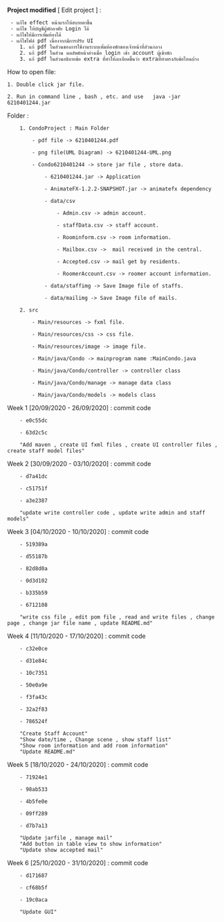 **Project modified** [ Edit project ] :
     
     - แก้ไข effect หน้าแรกให้สบายตาขึ้น
     - แก้ไข ให้บัญชีผู้พักอาศัย Login ได้
     - แก้ไขให้มีการเพิ่มห้องได้
     - แก้ไขไฟล์ pdf เนื่องจากมีการปรับ UI
        1. แก้ pdf ในส่วนของการใช้งานระบบเพิ่มห้องพักของเจ้าหน้าที่ส่วนกลาง
        2. แก้ pdf ในส่วน ผลลัพธ์หน้าต่างเมื่อ login เข้า account ผู้เข้าพัก
        3. แก้ pdf ในส่วนอธิบายข้อ extra ที่ทำให้ละเอียดขึ้นว่า extraที่ทำตรงกับข้อไหนบ้าง

How to open file:

    1. Double click jar file.
    
    2. Run in command line , bash , etc. and use   java -jar 6210401244.jar

Folder : 

        1. CondoProject : Main Folder 

            - pdf file -> 6210401244.pdf
            
            - png file(UML Diagram) -> 6210401244-UML.png 
            
            - Condo6210401244 -> store jar file , store data.
            
                - 6210401244.jar -> Application
                
                - AnimateFX-1.2.2-SNAPSHOT.jar -> animatefx dependency
                
                - data/csv
                
                    - Admin.csv -> admin account.
                    
                    - staffData.csv -> staff account.
                    
                    - Roominform.csv -> room information.
                    
                    - Mailbox.csv ->  mail received in the central.
                    
                    - Accepted.csv -> mail get by residents.
                    
                    - RoomerAccount.csv -> roomer account information.
                    
                - data/staffimg -> Save Image file of staffs.
                
                - data/mailimg -> Save Image file of mails.
           
        2. src
                
            - Main/resources -> fxml file.
            
            - Main/resources/css -> css file.
            
            - Main/resources/image -> image file.
            
            - Main/java/Condo -> mainprogram name :MainCondo.java
        
            - Main/java/Condo/controller -> controller class
            
            - Main/java/Condo/manage -> manage data class
            
            - Main/java/Condo/models -> models class
        

Week 1 [20/09/2020 - 26/09/2020] : commit code 
        
        - e0c55dc
        
        - 63d2c5c
        
        "Add maven , create UI fxml files , create UI controller files , create staff model files"
        
Week 2 [30/09/2020 - 03/10/2020] : commit code

        - d7a41dc
        
        - c51751f
        
        - a3e2387
        
        "update write controller code , update write admin and staff models"
Week 3 [04/10/2020 - 10/10/2020] : commit code
        
        - 519389a
        
        - d55187b
        
        - 82d8d0a
        
        - 0d3d102
        
        - b335b59
        
        - 6712108
        
        "write css file , edit pom file , read and write files , change page , change jar file name , update README.md"
Week 4 [11/10/2020 - 17/10/2020] : commit code
        
        - c32e0ce
        
        - d31e84c
        
        - 10c7351
        
        - 50e0a9e
        
        - f3fa43c
        
        - 32a2f83
        
        - 786524f
        
        "Create Staff Account"
        "Show date/time , Change scene , show staff list"
        "Show room information and add room information"
        "Update README.md"
Week 5 [18/10/2020 - 24/10/2020] : commit code

        - 71924e1
        
        - 98ab533
        
        - 4b5fe0e
        
        - 09ff289
        
        - d7b7a13
        
        "Update jarfile , manage mail"
        "Add button in table view to show information"
        "Update show accepted mail"
Week 6 [25/10/2020 - 31/10/2020] : commit code
        
        - d171687
        
        - cf68b5f
        
        - 19c0aca
        
        "Update GUI"
      
                    